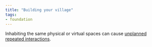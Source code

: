 ```yaml
---
title: "Building your village"
tags:
- foundation
---
```


Inhabiting the same physical or virtual spaces can cause [unplanned repeated interactions](notes/unplanned-repeated-interactions).